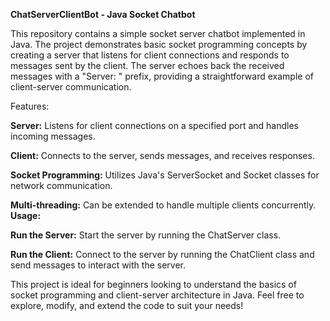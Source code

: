 **ChatServerClientBot - Java Socket Chatbot**


This repository contains a simple socket server chatbot implemented in Java. The project demonstrates basic socket programming concepts by creating a server that listens for client connections and responds to messages sent by the client. The server echoes back the received messages with a "Server: " prefix, providing a straightforward example of client-server communication.

Features:
	
  **Server:** Listens for client connections on a specified port and handles incoming messages.
		
  **Client:** Connects to the server, sends messages, and receives responses.
		
  **Socket Programming:** Utilizes Java's ServerSocket and Socket classes for network communication.
		
  **Multi-threading:** Can be extended to handle multiple clients concurrently.
**Usage:**

**Run the Server:** Start the server by running the ChatServer class.
	
 **Run the Client:** Connect to the server by running the ChatClient class and send messages to interact with the server.

This project is ideal for beginners looking to understand the basics of socket programming and client-server architecture in Java. Feel free to explore, modify, and extend the code to suit your needs!
